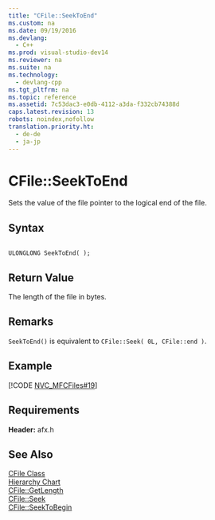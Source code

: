```yaml
---
title: "CFile::SeekToEnd"
ms.custom: na
ms.date: 09/19/2016
ms.devlang: 
  - C++
ms.prod: visual-studio-dev14
ms.reviewer: na
ms.suite: na
ms.technology: 
  - devlang-cpp
ms.tgt_pltfrm: na
ms.topic: reference
ms.assetid: 7c53dac3-e0db-4112-a3da-f332cb74388d
caps.latest.revision: 13
robots: noindex,nofollow
translation.priority.ht: 
  - de-de
  - ja-jp
---
```

# CFile::SeekToEnd
Sets the value of the file pointer to the logical end of the file.  
  
## Syntax  
  
```  
  
ULONGLONG SeekToEnd( );  
```  
  
## Return Value  
 The length of the file in bytes.  
  
## Remarks  
 `SeekToEnd()` is equivalent to `CFile::Seek( 0L, CFile::end )`.  
  
## Example  
 [!CODE [NVC_MFCFiles#19](../CodeSnippet/VS_Snippets_Cpp/NVC_MFCFiles#19)]  
  
## Requirements  
 **Header:** afx.h  
  
## See Also  
 [CFile Class](../vs140/CFile-Class.md)   
 [Hierarchy Chart](../vs140/Hierarchy-Chart.md)   
 [CFile::GetLength](../vs140/CFile--GetLength.md)   
 [CFile::Seek](../vs140/CFile--Seek.md)   
 [CFile::SeekToBegin](../vs140/CFile--SeekToBegin.md)